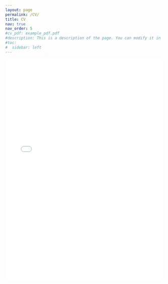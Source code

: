 ```yaml
---
layout: page
permalink: /CV/
title: CV
nav: true
nav_order: 5
#cv_pdf: example_pdf.pdf
#description: This is a description of the page. You can modify it in '_pages/cv.md'. You can also change or remove the top pdf download button.
#toc:
#  sidebar: left
---
```

<iframe src="/assets/pdf/CV_Koch.pdf" width="100%" height="700" frameborder="no" border="0" marginwidth="0" marginheight="0"></iframe>